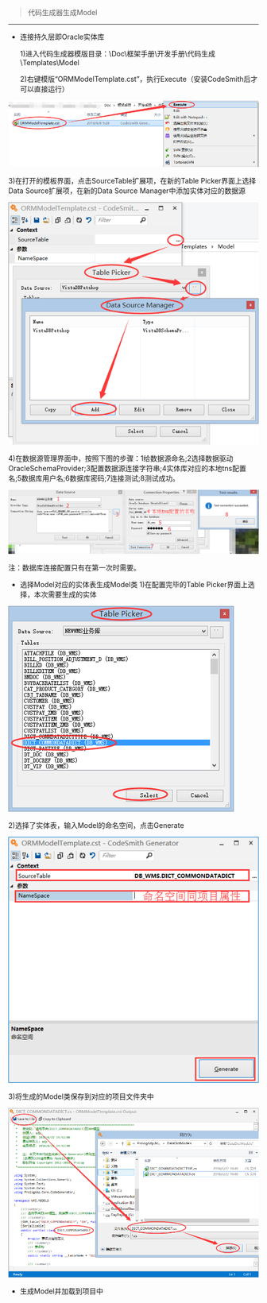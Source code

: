 > 代码生成器生成Model

---

* 连接持久层即Oracle实体库

  1\)进入代码生成器模版目录：\Doc\框架手册\开发手册\代码生成\Templates\Model

  2\)右键模版“ORMModelTemplate.cst”，执行Execute（安装CodeSmith后才可以直接运行）

![](/assets/CodeSmithUse/01.png)

3\)在打开的模板界面，点击SourceTable扩展项，在新的Table Picker界面上选择Data Source扩展项，在新的Data Source Manager中添加实体对应的数据源

![](/assets/CodeSmithUse/02.png)

4\)在数据源管理界面中，按照下图的步骤：1给数据源命名;2选择数据驱动OracleSchemaProvider;3配置数据源连接字符串;4实体库对应的本地tns配置名;5数据库用户名;6数据库密码;7连接测试;8测试成功。

![](/assets/CodeSmithUse/03.png)

注：数据库连接配置只有在第一次时需要。

* 选择Model对应的实体表生成Model类
1\)在配置完毕的Table Picker界面上选择，本次需要生成的实体

![](/assets/CodeSmithUse/04.png)

2\)选择了实体表，输入Model的命名空间，点击Generate

![](/assets/CodeSmithUse/05.png)

3\)将生成的Model类保存到对应的项目文件夹中

![](/assets/CodeSmithUse/06.png)


* 生成Model并加载到项目中



